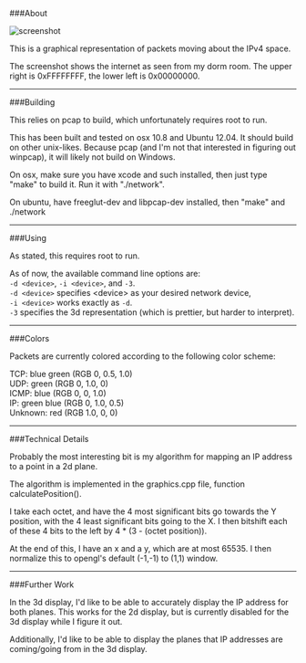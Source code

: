 ###About

![screenshot](http://i.imgur.com/LacGXJD.png)

This is a graphical representation of packets moving about the IPv4 space.

The screenshot shows the internet as seen from my dorm room. The upper right is 0xFFFFFFFF, the lower left is 0x00000000.

***
###Building

This relies on pcap to build, which unfortunately requires root to run.

This has been built and tested on osx 10.8 and Ubuntu 12.04. It should build on other unix-likes. Because pcap (and I'm not that interested in figuring out winpcap), it will likely not build on Windows.

On osx, make sure you have xcode and such installed, then just type "make" to build it. Run it with "./network".

On ubuntu, have freeglut-dev and libpcap-dev installed, then "make" and ./network

***
###Using

As stated, this requires root to run.

As of now, the available command line options are:  
`-d <device>`, `-i <device>`, and `-3`.  
`-d <device>` specifies \<device\> as your desired network device,  
`-i <device>` works exactly as `-d`.  
`-3` specifies the 3d representation (which is prettier, but harder to interpret).

***
###Colors

Packets are currently colored according to the following color scheme:

TCP:     blue green (RGB 0, 0.5, 1.0)  
UDP:     green      (RGB 0, 1.0, 0)  
ICMP:    blue       (RGB 0, 0, 1.0)  
IP:      green blue (RGB 0, 1.0, 0.5)  
Unknown: red        (RGB 1.0, 0, 0)  

***
###Technical Details

Probably the most interesting bit is my algorithm for mapping an IP address to a point in a 2d plane.

The algorithm is implemented in the graphics.cpp file, function calculatePosition().

I take each octet, and have the 4 most significant bits go towards the Y position, with the 4 least significant bits going to the X. I then bitshift each of these 4 bits to the left by 4 * (3 - (octet position)).

At the end of this, I have an x and a y, which are at most 65535. I then normalize this to opengl's default (-1,-1) to (1,1) window.

***
###Further Work

In the 3d display, I'd like to be able to accurately display the IP address for both planes. This works for the 2d display, but is currently disabled for the 3d display while I figure it out.

Additionally, I'd like to be able to display the planes that IP addresses are coming/going from in the 3d display.
